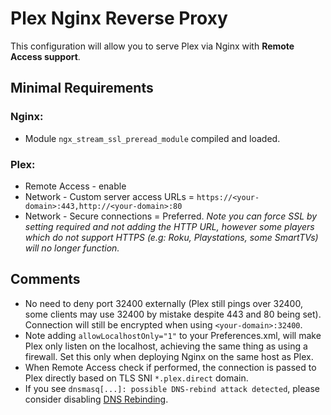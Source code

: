 # Plex Nginx Reverse Proxy
 
This configuration will allow you to serve Plex via Nginx with **Remote Access support**. 
 
## Minimal Requirements
 
### Nginx:
* Module `ngx_stream_ssl_preread_module` compiled and loaded.
 
### Plex:
* Remote Access - enable
* Network - Custom server access URLs = `https://<your-domain>:443,http://<your-domain>:80`
* Network - Secure connections = Preferred. _Note you can force SSL by setting required and not adding the HTTP URL, however some players which do not support HTTPS (e.g: Roku, Playstations, some SmartTVs) will no longer function._
 
## Comments
 
* No need to deny port 32400 externally (Plex still pings over 32400, some clients may use 32400 by mistake despite 443 and 80 being set). Connection will still be encrypted when using `<your-domain>:32400`.
* Note adding `allowLocalhostOnly="1"` to your Preferences.xml, will make Plex only listen on the localhost, achieving the same thing as using a firewall. Set this only when deploying Nginx on the same host as Plex.
* When Remote Access check if performed, the connection is passed to Plex directly based on TLS SNI `*.plex.direct` domain.
* If you see `dnsmasq[...]: possible DNS-rebind attack detected`, please consider disabling [DNS Rebinding](https://support.plex.tv/articles/206225077-how-to-use-secure-server-connections/).

